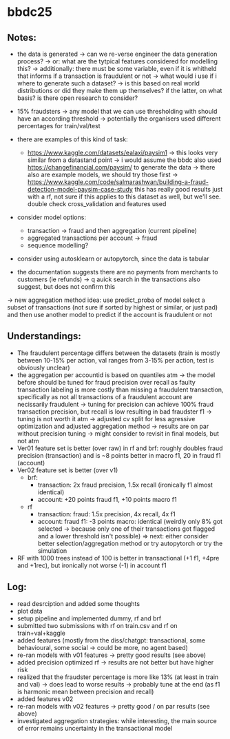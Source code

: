 # bbdc25


## Notes:
- the data is generated 
    -> can we re-verse engineer the data generation process?
        -> or: what are the tytpical features considered for modelling this?
        -> additionally: there must be some variable, even if it is whitheld that informs if a transaction is fraudulent or not -> what would i use if i where to generate such a dataset?
    -> is this based on real world distributions or did they make them up themselves? if the latter, on what basis? is there open research to consider?

- 15% fraudsters -> any model that we can use thresholding with should have an according threshold
    -> potentially the organisers used different percentages for train/val/test 

- there are examples of this kind of task:
    - https://www.kaggle.com/datasets/ealaxi/paysim1 -> this looks very similar from a datastand point -> i would assume the bbdc also used https://changefinancial.com/paysim/ to generate the data
       -> there also are example models, we should try those first
            -> https://www.kaggle.com/code/salmarashwan/building-a-fraud-detection-model-paysim-case-study this has really good results just with a rf, not sure if this applies to this dataset as well, but we'll see. double check cross_validation and features used

- consider model options:
    - transaction -> fraud and then aggregation (current pipeline)
    - aggregated transactions per account -> fraud
    - sequence modelling?

- consider using autosklearn or autopytorch, since the data is tabular

- the documentation suggests there are no payments from merchants to customers (ie refunds) -> q auick search in the transactions also suggest, but does not confirm this

-> new aggregation method idea: use predict_proba of model select a subset of transactions (not sure if sorted by highest or similar, or just pad) and then use another model to predict if the account is fraudulent or not

## Understandings:
- The fraudulent percentage differs between the datasets (train is mostly between 10-15% per action, val ranges from 3-15% per action, test is obviously unclear)
- the aggregation per accountid is based on quantiles atm -> the model before should be tuned for fraud precision over recall as faulty transaction labeling is more costly than missing a fraudulent transaction, specifically as not all transactions of a fraudulent account are necissarily fraudulent
    -> tuning for precision can achieve 100% fraud transaction precision, but recall is low resulting in bad fraudster f1 -> tuning is not worth it atm
    -> adjusted cv split for less agressive optimization and adjusted aggregation method -> results are on par without precision tuning -> might consider to revisit in final models, but not atm
- Ver01 feature set is better (over raw) in rf and brf: roughly doubles fraud precision (transaction) and is ~8 points better in macro f1, 20 in fraud f1 (account)
- Ver02 feature set is better (over v1)
    - brf: 
        - transaction: 2x fraud precision, 1.5x recall (ironically f1 almost identical)
        - account: +20 points fraud f1, +10 points macro f1
    - rf 
        - transaction: fraud: 1.5x precision, 4x recall, 4x f1
        - account: fraud f1: -3 points macro: identical (weirdly only 8% got selected -> because only one of their transactions got flagged and a lower threshold isn't possible)
    => next: either consider better selection/aggregation method or try autopytorch or try the simulation
- RF with 1000 trees instead of 100 is better in transactional (+1 f1, +4pre and +1rec), but ironically not worse (-1) in account f1

## Log:
- read desrciption and added some thoughts
- plot data
- setup pipeline and implemented dummy, rf and brf
- submitted two submissions with rf on train.csv and rf on train+val+kaggle
- added features (mostly from the diss/chatgpt: transactional, some behavioural, some social -> could be more, no agent based)
- re-ran models with v01 features -> pretty good results (see above)
- added precision optimized rf -> results are not better but have higher risk
- realized that the fraudster percentage is more like 13% (at least in train and val) -> does lead to worse results -> probably tune at the end (as f1 is harmonic mean between precision and recall)
- added features v02
- re-ran models with v02 features -> pretty good / on par results (see above)
- investigated aggregation strategies: while interesting, the main source of error remains uncertainty in the transactional model


